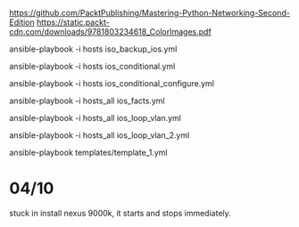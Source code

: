 https://github.com/PacktPublishing/Mastering-Python-Networking-Second-Edition
https://static.packt-cdn.com/downloads/9781803234618_ColorImages.pdf


ansible-playbook -i hosts iso_backup_ios.yml

ansible-playbook -i hosts ios_conditional.yml

ansible-playbook -i hosts ios_conditional_configure.yml

ansible-playbook -i hosts_all ios_facts.yml

ansible-playbook -i hosts_all ios_loop_vlan.yml

ansible-playbook -i hosts_all ios_loop_vlan_2.yml

ansible-playbook templates/template_1.yml


# 04/10
stuck in install nexus 9000k, it starts and stops immediately.